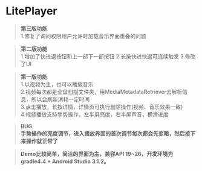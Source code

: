 # LitePlayer
> <b>第三版功能</b>
> <br/>
> 1.修复了询问权限用户允许时加载音乐界面重叠的问题

> <b>第二版功能</b>
> <br/>
> 1.增加了快进退按钮和上一部下一部按钮
> 2.长按快进快退可连续触发
> 3.修改了UI


> <b>第一版功能</b>
> <br/>
> 1.以视频为主，也可以播放音乐<br/>
> 2.视频每次都是全盘扫描文件夹，用MediaMetadataRetriever去解析信息，所以会刷新消耗一定时间<br/>
> 3.点击播放，长按详情，详情页可执行删除操作(视频、音乐效果一致)<br/>
> 4.视频播放支持手势操作，左半屏亮度，右半屏声音，横滑进度<br/>



> <b>BUG<b/><br/>
>   手势操作的亮度调节，进入播放界面的首次调节每次都会先变暗，然后接下来操作就正常了

> Demo比较简单，简洁的界面为主，兼容API 19~26，开发环境为gradle4.4 + Android Studio 3.1.2。
